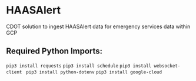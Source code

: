 # HAASAlert
CDOT solution to ingest HAASAlert data for emergency services data within GCP

## Required Python Imports:
`pip3 install requests`
`pip3 install schedule`
`pip3 install websocket-client `
`pip3 install python-dotenv`
`pip3 install google-cloud`